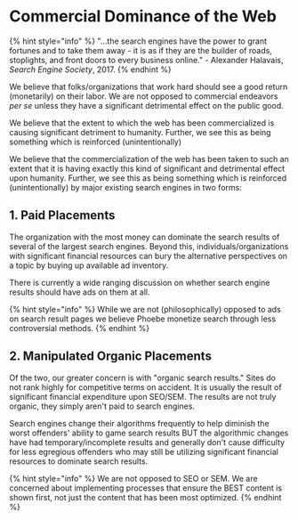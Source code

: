 # Commercial Dominance of the Web

{% hint style="info" %}
"...the search engines have the power to grant fortunes and to take them away - it is as if they are the builder of roads, stoplights, and front doors to every business online." - Alexander Halavais, _Search Engine Society_, 2017.
{% endhint %}

We believe that folks/organizations that work hard should see a good return \(monetarily\) on their labor. We are not opposed to commercial endeavors _per se_ unless they have a significant detrimental effect on the public good.

We believe that the extent to which the web has been commercialized is causing significant detriment to humanity. Further, we see this as being something which is reinforced \(unintentionally\)

We believe that the commercialization of the web has been taken to such an extent that it is having exactly this kind of significant and detrimental effect upon humanity. Further, we see this as being something which is reinforced \(unintentionally\) by major existing search engines in two forms:

## 1. Paid Placements

The organization with the most money can dominate the search results of several of the largest search engines. Beyond this, individuals/organizations with significant financial resources can bury the alternative perspectives on a topic by buying up available ad inventory.

There is currently a wide ranging discussion on whether search engine results should have ads on them at all.

{% hint style="info" %}
While we are not \(philosophically\) opposed to ads on search result pages we believe Phoebe monetize search through less controversial methods.
{% endhint %}

## 2. Manipulated  Organic Placements

Of the two, our greater concern is with "organic search results." Sites do not rank highly for competitive terms on accident. It is usually the result of significant financial expenditure upon SEO/SEM. The results are not truly organic, they simply aren't paid to search engines.

Search engines change their algorithms frequently to help diminish the worst offenders' ability to game search results BUT the algorithmic changes have had temporary/incomplete results and generally don't cause difficulty for less egregious offenders who may still be utilizing significant financial resources to dominate search results.

{% hint style="info" %}
We are not opposed to SEO or SEM. We are concerned about implementing processes that ensure the BEST content is shown first, not just the content that has been most optimized.
{% endhint %}

